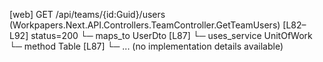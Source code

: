 [web] GET /api/teams/{id:Guid}/users  (Workpapers.Next.API.Controllers.TeamController.GetTeamUsers)  [L82–L92] status=200
  └─ maps_to UserDto [L87]
  └─ uses_service UnitOfWork
    └─ method Table [L87]
      └─ ... (no implementation details available)

